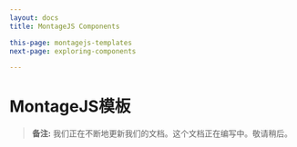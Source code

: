 ```yaml
---
layout: docs
title: MontageJS Components

this-page: montagejs-templates
next-page: exploring-components

---
```


MontageJS模板
============
>__备注:__ 我们正在不断地更新我们的文档。这个文档正在编写中。敬请稍后。